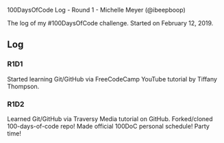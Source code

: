 100DaysOfCode Log - Round 1 - Michelle Meyer (@ibeepboop)

The log of my #100DaysOfCode challenge. Started on February 12, 2019.

## Log

### R1D1
Started learning Git/GitHub via FreeCodeCamp YouTube tutorial by Tiffany Thompson.

### R1D2
Learned Git/GitHub via Traversy Media tutorial on GitHub. Forked/cloned 100-days-of-code repo! Made official 100DoC personal schedule! Party time!

